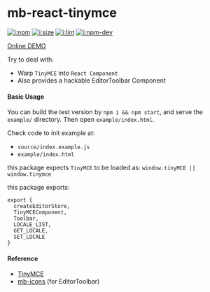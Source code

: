 # mb-react-tinymce

[![i:npm]][l:npm]
[![i:size]][l:size]
[![i:lint]][l:lint]
[![i:npm-dev]][l:npm]

[Online DEMO](https://mockingbot.github.io/mb-react-tinymce/)

[i:npm]: https://img.shields.io/npm/v/mb-react-tinymce.svg?colorB=blue
[i:npm-dev]: https://img.shields.io/npm/v/mb-react-tinymce/dev.svg
[l:npm]: https://www.npmjs.com/package/mb-react-tinymce
[i:size]: https://packagephobia.now.sh/badge?p=mb-react-tinymce
[l:size]: https://packagephobia.now.sh/result?p=mb-react-tinymce
[i:lint]: https://img.shields.io/badge/code_style-standard_ES6+-yellow.svg
[l:lint]: https://standardjs.com

Try to deal with:
* Warp `TinyMCE` into `React Component`
* Also provides a hackable EditorToolbar Component

#### Basic Usage

You can build the test version by `npm i && npm start`,
and serve the `example/` directory.
Then open `example/index.html`.

Check code to init example at:
- `source/index.example.js`
- `example/index.html`

this package expects `TinyMCE` to be loaded as: `window.tinyMCE || window.tinymce`

this package exports: 
```
export {
  createEditorStore,
  TinyMCEComponent,
  Toolbar,
  LOCALE_LIST,
  GET_LOCALE,
  SET_LOCALE
}
```

#### Reference

- [TinyMCE](https://www.tinymce.com/)
- [mb-icons](https://github.com/mockingbot/mb-icons) (for EditorToolbar)
